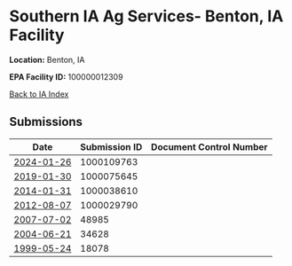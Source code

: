 # Southern IA Ag Services- Benton, IA Facility

**Location:** Benton, IA

**EPA Facility ID:** 100000012309

[Back to IA Index](../../index.md)

## Submissions

| Date | Submission ID | Document Control Number |
|------|--------------|-------------------------|
| [2024-01-26](submissions/1000109763.md) | 1000109763 |  |
| [2019-01-30](submissions/1000075645.md) | 1000075645 |  |
| [2014-01-31](submissions/1000038610.md) | 1000038610 |  |
| [2012-08-07](submissions/1000029790.md) | 1000029790 |  |
| [2007-07-02](submissions/48985.md) | 48985 |  |
| [2004-06-21](submissions/34628.md) | 34628 |  |
| [1999-05-24](submissions/18078.md) | 18078 |  |
